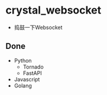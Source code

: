 # crystal_websocket

- 捣鼓一下Websocket


## Done
- Python
  - Tornado
  - FastAPI 
- Javascript
- Golang

